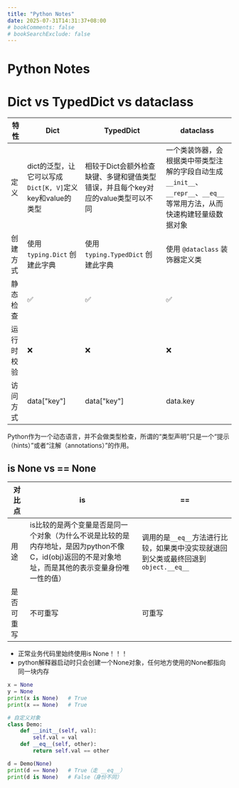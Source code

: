 ```yaml
---
title: "Python Notes"
date: 2025-07-31T14:31:37+08:00
# bookComments: false
# bookSearchExclude: false
---
```


# Python Notes

# Dict vs TypedDict vs dataclass

| 特性       | Dict                                                      | TypedDict                                                    | dataclass                                                    |
| ---------- | --------------------------------------------------------- | ------------------------------------------------------------ | ------------------------------------------------------------ |
| 定义       | dict的泛型，让它可以写成 `Dict[K, V]`定义key和value的类型 | 相较于Dict会额外检查缺键、多键和键值类型错误，并且每个key对应的value类型可以不同 | 一个类装饰器，会根据类中带类型注解的字段自动生成 `__init__`、`__repr__`、`__eq__` 等常用方法，从而快速构建轻量级数据对象 |
| 创建方式   | 使用 `typing.Dict` 创建此字典                             | 使用 `typing.TypedDict` 创建此字典                           | 使用 `@dataclass` 装饰器定义类                               |
| 静态检查   | ✅                                                         | ✅                                                            | ✅                                                            |
| 运行时校验 | ❌                                                         | ❌                                                            | ❌                                                            |
| 访问方式   | data["key"]                                               | data["key"]                                                  | data.key                                                     |

Python作为一个动态语言，并不会做类型检查，所谓的“类型声明”只是一个“提示（hints）”或者“注解（annotations）”的作用。

## is None vs == None

| 对比点     | is                                                           | ==                                                           |
| ---------- | ------------------------------------------------------------ | ------------------------------------------------------------ |
| 用途       | is比较的是两个变量是否是同一个对象（为什么不说是比较的是内存地址，是因为python不像C，id(obj)返回的不是对象地址，而是其他的表示变量身份唯一性的值） | 调用的是`__eq__`方法进行比较，如果类中没实现就退回到父类或最终回退到`object.__eq__` |
| 是否可重写 | 不可重写                                                     | 可重写                                                       |

* 正常业务代码里始终使用is None！！！
* python解释器启动时只会创建一个None对象，任何地方使用的None都指向同一块内存

```python
x = None
y = None
print(x is None)   # True
print(x == None)   # True

# 自定义对象
class Demo:
    def __init__(self, val):
        self.val = val
    def __eq__(self, other):
        return self.val == other

d = Demo(None)
print(d == None)   # True（走 __eq__）
print(d is None)   # False（身份不同）

```

